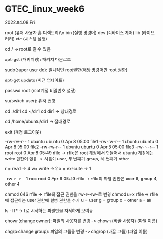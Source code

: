 # GTEC_linux_week6
2022.04.08.Fri

root (유저 사용자 홈 디렉토리)\n
bin (실행 명령어)
dev (디바이스 제어)
lib (라이브러리)
etc (시스템 설정)

cd / -> root로 갈 수 있음

apt-get (패키지명): 패키지 다운로드

sudo(super user do): 일시적인 root권한(해당 명령어만 root 권한)

apt-get update (버전 업데이트)

passwd root (root계정 비밀번호 설정)

su(switch user): 유저 변경

cd ./dir1
cd ~/dir1
cd dir1
-> 상대경로

cd /home/ubuntu/dir1 -> 절대경로

exit (계정 로그아웃)

-rw-rw-r-- 1 ubuntu ubuntu    0 Apr  8 05:00 file1
-rw-rw-r-- 1 ubuntu ubuntu    0 Apr  8 05:00 file2
-rw-rw-r-- 1 ubuntu ubuntu    0 Apr  8 05:00 file3
-rw-r--r-- 1 root   root      0 Apr  8 05:49 rfile
-> rfile은 root 계정에서 만들어서 ubuntu 계정에는 write 권한이 없음
-> 처음이 user, 두 번째가 group, 세 번째가 other

r = read -> 4
w= write -> 2
x = execute -> 1

-rw-r--r-- 1 root   root      0 Apr  8 05:49 rfile
-> rfile의 파일 권한은 user 6, group 4, other 4

chmod 646 rfile -> rfile의 접근 권한을 rw-r--rw-로 변경
chmod u+x rfile -> rfile에 접근하는 user 권한에 실행 권한을 추가
u = user
g = group
o = other
a = all

ls -l f* -> f로 시작하는 파일만을 자세하게 보여줌

chown(change owner): 파일의 사용자를 변경
-> chown (바꿀 사용자) (파일 이름)

chgrp(change group): 파일의 그룹을 변경
-> chgrop (바꿀 그룹) (파일 이름)
